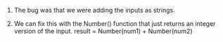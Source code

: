 1. The bug was that we were adding the inputs as strings. 

2. We can fix this with the Number() function that just returns an integer version of the input. result = Number(num1) + Number(num2)